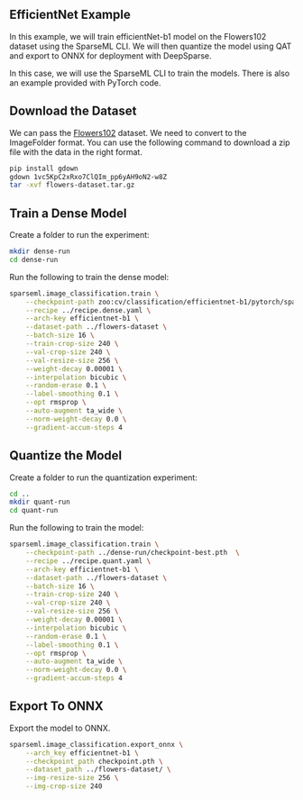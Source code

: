 ## EfficientNet Example

In this example, we will train efficientNet-b1 model on the Flowers102 dataset using the SparseML CLI. We will then quantize the model using QAT and export to ONNX for deployment with DeepSparse.

In this case, we will use the SparseML CLI to train the models. There is also an example provided with PyTorch code.

## Download the Dataset

We can pass the [Flowers102](https://pytorch.org/vision/main/generated/torchvision.datasets.Flowers102.html#:~:text=Oxford%20102%20Flower%20is%20an,scale%2C%20pose%20and%20light%20variations.) dataset. We need to convert to the ImageFolder format. You can use the following command to download a zip file with the data in the right format.

```bash
pip install gdown
gdown 1vc5KpC2xRxo7ClQIm_pp6yAH9oN2-w8Z
tar -xvf flowers-dataset.tar.gz
```

## Train a Dense Model

Create a folder to run the experiment:

```bash
mkdir dense-run
cd dense-run
```

Run the following to train the dense model:

```bash
sparseml.image_classification.train \
    --checkpoint-path zoo:cv/classification/efficientnet-b1/pytorch/sparseml/imagenet/base-none  \
    --recipe ../recipe.dense.yaml \
    --arch-key efficientnet-b1 \
    --dataset-path ../flowers-dataset \
    --batch-size 16 \
    --train-crop-size 240 \
    --val-crop-size 240 \
    --val-resize-size 256 \
    --weight-decay 0.00001 \
    --interpolation bicubic \
    --random-erase 0.1 \
    --label-smoothing 0.1 \
    --opt rmsprop \
    --auto-augment ta_wide \
    --norm-weight-decay 0.0 \
    --gradient-accum-steps 4
```

## Quantize the Model

Create a folder to run the quantization experiment:

```bash
cd ..
mkdir quant-run
cd quant-run
```

Run the following to train the model:

```bash
sparseml.image_classification.train \
    --checkpoint-path ../dense-run/checkpoint-best.pth  \
    --recipe ../recipe.quant.yaml \
    --arch-key efficientnet-b1 \
    --dataset-path ../flowers-dataset \
    --batch-size 16 \
    --train-crop-size 240 \
    --val-crop-size 240 \
    --val-resize-size 256 \
    --weight-decay 0.00001 \
    --interpolation bicubic \
    --random-erase 0.1 \
    --label-smoothing 0.1 \
    --opt rmsprop \
    --auto-augment ta_wide \
    --norm-weight-decay 0.0 \
    --gradient-accum-steps 4
```

## Export To ONNX

Export the model to ONNX.

```bash
sparseml.image_classification.export_onnx \
    --arch_key efficientnet-b1 \
    --checkpoint_path checkpoint.pth \
    --dataset_path ../flowers-dataset/ \
    --img-resize-size 256 \
    --img-crop-size 240
```